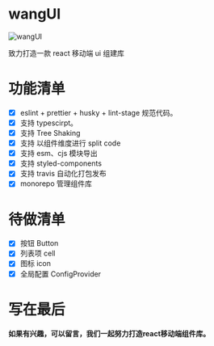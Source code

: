 <!--
 * @Descripttion:
 * @version:
 * @Author: wjm
 * @Date: 2021-09-16 17:57:29
 * @LastEditors: sueRimn
 * @LastEditTime: 2021-12-10 23:28:06
-->

# wangUI

![wangUI](https://user-images.githubusercontent.com/36124772/133591976-a6c927ef-ef45-44c1-b5e0-ce6f73c08bf4.jpg)

致力打造一款 react 移动端 ui 组建库

# 功能清单

- [x] eslint + prettier + husky + lint-stage 规范代码。
- [x] 支持 typescirpt。
- [x] 支持 Tree Shaking
- [x] 支持 以组件维度进行 split code
- [x] 支持 esm、cjs 模块导出
- [x] 支持 styled-components
- [x] 支持 travis 自动化打包发布
- [x] monorepo 管理组件库

# 待做清单

- [x] 按钮 Button
- [x] 列表项 cell
- [x] 图标 icon
- [x] 全局配置 ConfigProvider

# 写在最后
**如果有兴趣，可以留言，我们一起努力打造react移动端组件库。**
